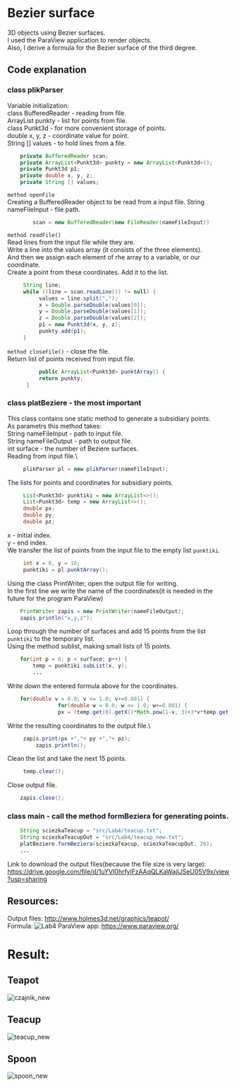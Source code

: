 # Bezier surface
3D objects using Bezier surfaces. \
I used the ParaView application to render objects. \
Also, I derive a formula for the Bezier surface of the third degree.
## Code explanation
###  class plikParser 
Variable initialization: \
class BufferedReader - reading from file. \
ArrayList<Punkt3d> punkty - list for points from file. \
class Punkt3d - for more convenient storage of points. \
double x, y, z - coordinate value for point. \
String [] values - to hold lines from a file.
```java
  	private BufferedReader scan;
	private ArrayList<Punkt3d> punkty = new ArrayList<Punkt3d>();
	private Punkt3d p1;
	private double x, y, z;
	private String [] values;
```
`method openFile` \
Creating a BufferedReader object to be read from a input file.
String nameFileInput - file path.
```java
    	scan = new BufferedReader(new FileReader(nameFileInput))
```
`method readFile()` \
Read lines from the input file while they are.\
Write a line into the values array (it consists of the three elements).\
And then we assign each element of rhe array to a variable, or our coordinate.\
Create a point from these coordinates. Add it to the list.
```java
   	 String line;
	 while ((line = scan.readLine()) != null) {
		  values = line.split(",");
		  x = Double.parseDouble(values[0]);
		  y = Double.parseDouble(values[1]);
		  z = Double.parseDouble(values[2]);
		  p1 = new Punkt3d(x, y, z);
		  punkty.add(p1);
	 }
```
`method closeFile()` - close the file.\
Return list of points received from input file.
```java
          public ArrayList<Punkt3d> punktArray() {
		  return punkty;
	  }
```
###  class platBeziere - the most important
This class contains one static method to generate a subsidiary points. \
As parametrs this method takes: \
String nameFileInput - path to input file.\
String nameFileOutput - path to output file.\
int surface - the number of Beziere surfaces.\
Reading from input file.\
```java
	 plikParser pl = new plikParser(nameFileInput);
```
The lists for points and coordinates for subsidiary points.
```java
	 List<Punkt3d> punktiki = new ArrayList<>();
	 List<Punkt3d> temp = new ArrayList<>();
	 double px;
	 double py;
	 double pz;
```
x - initial index.\
y - end index.\
We transfer the list of points from the input file to the empty list `punktiki`.
```java
	 int x = 0, y = 16;
	 punktiki = pl.punktArray();
```
Using the class PrintWriter, open the output file for writing.\
In the first line we write the name of the coordinates(it is needed in the future for the program ParaView)
```java
	PrintWriter zapis = new PrintWriter(nameFileOutput);
	zapis.println("x,y,z");
```
Loop through the number of surfaces and add 15 points from the list `punktiki` to the temporary list.\
Using the method sublist, making small lists of 15 points. 
```java
	for(int p = 0; p < surface; p++) {
		temp = punktiki.subList(x, y);
		...
```
Write down the entered formula above for the coordinates.
```java
	for(double v = 0.0; v <= 1.0; v+=0.001) {
                for(double w = 0.0; w <= 1.0; w+=0.001) {
        		px = (temp.get(0).getX()*Math.pow(1-v, 3)+3*v*temp.get(1).getX()*Math.pow(1-v, 2)+3*v*v*(1-v)*temp.get(2).getX()+temp.get(3).getX()*Math.pow(v, 3))*(Math.pow(1-w, 3))+(temp.get(4).getX()*Math.pow(1-v, 3)+3*v*temp.get(5).getX()*Math.pow(1-v, 2)+3*v*v*(1-v)*temp.get(6).getX()+temp.get(7).getX()*Math.pow(v, 3))*(3*w*Math.pow(1-w, 2))+(temp.get(8).getX()*Math.pow(1-v, 3)+3*v*temp.get(9).getX()*Math.pow(1-v, 2)+3*v*v*(1-v)*temp.get(10).getX()+temp.get(11).getX()*Math.pow(v, 3))*(3*w*w*(1-w))+(temp.get(12).getX()*Math.pow(1-v, 3)+3*v*temp.get(13).getX()*Math.pow(1-v, 2)+3*v*v*(1-v)*temp.get(14).getX()+temp.get(15).getX()*Math.pow(v, 3))*(Math.pow(w, 3));	...				
```
Write the resulting coordinates to the output file.\		
```java
	 zapis.print(px +","+ py +","+ pz);
         zapis.println();
```
Clean the list and take the next 15 points.
```java
	 temp.clear();
```
Close output file.
```java
	zapis.close();
```		
 ###  class main - call the method formBeziera for generating points.
```java
	String sciezkaTeacup = "src/Lab4/teacup.txt";
	String sciezkaTeacupOut = "src/Lab4/teacup_new.txt";
	platBeziere.formBeziera(sciezkaTeacup, sciezkaTeacupOut, 26);
	...
```
Link to download the output files(because the file size is very large): https://drive.google.com/file/d/1uYVI0hrfylFzAAqQLKaWajIJSeU05V9x/view?usp=sharing					   
## Resources:
Output files: http://www.holmes3d.net/graphics/teapot/ \
Formula: ![Lab4](https://user-images.githubusercontent.com/72127610/113593918-492d3800-9637-11eb-9ebb-b1a4417a8ed0.jpg)
ParaView app: https://www.paraview.org/ 
# Result:
## Teapot
![czajnik_new](https://user-images.githubusercontent.com/72127610/113522513-4c75e480-95a1-11eb-8488-9af8d702e547.jpg)
## Teacup
![teacup_new](https://user-images.githubusercontent.com/72127610/113522514-4ed83e80-95a1-11eb-8818-d14569a86e6d.jpg)
## Spoon
![spoon_new](https://user-images.githubusercontent.com/72127610/113522515-513a9880-95a1-11eb-9855-9d20272f78c3.jpg)
